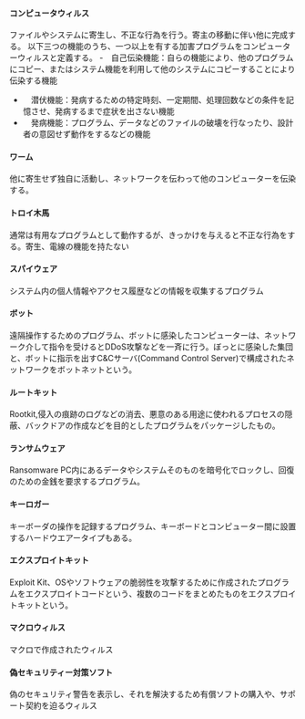#### コンピュータウィルス
ファイルやシステムに寄生し、不正な行為を行う。寄主の移動に伴い他に完成する。
以下三つの機能のうち、一つ以上を有する加害プログラムをコンピューターウィルスと定義する。
-　自己伝染機能：自らの機能により、他のプログラムにコピー、またはシステム機能を利用して他のシステムにコピーすることにより伝染する機能
- 　潜伏機能：発病するための特定時刻、一定期間、処理回数などの条件を記憶させ、発病するまで症状を出さない機能
- 　発病機能：プログラム、データなどのファイルの破壊を行なったり、設計者の意図せず動作をするなどの機能

#### ワーム
他に寄生せず独自に活動し、ネットワークを伝わって他のコンピューターを伝染する。

#### トロイ木馬
通常は有用なプログラムとして動作するが、きっかけを与えると不正な行為をする。寄生、電線の機能を持たない

#### スパイウェア
システム内の個人情報やアクセス履歴などの情報を収集するプログラム

#### ボット
遠隔操作するためのプログラム、ボットに感染したコンピューターは、ネットワーク介して指令を受けるとDDoS攻撃などを一斉に行う。ぼっとに感染した集団と、ボットに指示を出すC&Cサーバ(Command Control Server)で構成されたネットワークをボットネットという。

#### ルートキット
Rootkit,侵入の痕跡のログなどの消去、悪意のある用途に使われるプロセスの隠蔽、バックドアの作成などを目的としたプログラムをパッケージしたもの。

#### ランサムウェア
Ransomware
PC内にあるデータやシステムそのものを暗号化でロックし、回復のための金銭を要求するプログラム。

#### キーロガー
キーボーダの操作を記録するプログラム、キーボードとコンピューター間に設置するハードウエアータイプもある。

#### エクスプロイトキット
Exploit Kit、OSやソフトウェアの脆弱性を攻撃するために作成されたプログラムをエクスプロイトコードという、複数のコードをまとめたものをエクスプロイトキットという。

#### マクロウィルス
マクロで作成されたウィルス

#### 偽セキュリティー対策ソフト
偽のセキュリティ警告を表示し、それを解決するため有償ソフトの購入や、サポート契約を迫るウィルス


